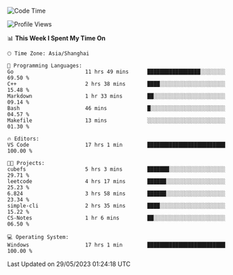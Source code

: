 <!--START_SECTION:waka-->
![Code Time](http://img.shields.io/badge/Code%20Time-948%20hrs%2057%20mins-blue)

![Profile Views](http://img.shields.io/badge/Profile%20Views-0-blue)

📊 **This Week I Spent My Time On** 

```text
🕑︎ Time Zone: Asia/Shanghai

💬 Programming Languages: 
Go                       11 hrs 49 mins      █████████████████░░░░░░░░   69.50 % 
C++                      2 hrs 38 mins       ████░░░░░░░░░░░░░░░░░░░░░   15.48 % 
Markdown                 1 hr 33 mins        ██░░░░░░░░░░░░░░░░░░░░░░░   09.14 % 
Bash                     46 mins             █░░░░░░░░░░░░░░░░░░░░░░░░   04.57 % 
Makefile                 13 mins             ░░░░░░░░░░░░░░░░░░░░░░░░░   01.30 % 

🔥 Editors: 
VS Code                  17 hrs 1 min        █████████████████████████   100.00 % 

🐱‍💻 Projects: 
cubefs                   5 hrs 3 mins        ███████░░░░░░░░░░░░░░░░░░   29.71 % 
leetcode                 4 hrs 17 mins       ██████░░░░░░░░░░░░░░░░░░░   25.23 % 
6.824                    3 hrs 58 mins       ██████░░░░░░░░░░░░░░░░░░░   23.34 % 
simple-cli               2 hrs 35 mins       ████░░░░░░░░░░░░░░░░░░░░░   15.22 % 
CS-Notes                 1 hr 6 mins         ██░░░░░░░░░░░░░░░░░░░░░░░   06.50 % 

💻 Operating System: 
Windows                  17 hrs 1 min        █████████████████████████   100.00 % 
```


 Last Updated on 29/05/2023 01:24:18 UTC
<!--END_SECTION:waka-->
